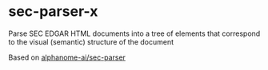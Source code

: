 # sec-parser-x
Parse SEC EDGAR HTML documents into a tree of elements that correspond to the visual (semantic) structure of the document

Based on [alphanome-ai/sec-parser](https://github.com/alphanome-ai/sec-parser)
